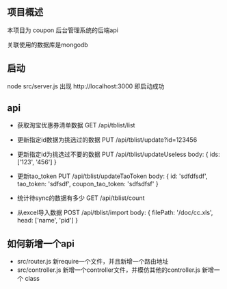 ## 项目概述

本项目为 coupon 后台管理系统的后端api

关联使用的数据库是mongodb


## 启动
node src/server.js
出现 http://localhost:3000 即启动成功


## api

- 获取淘宝优惠券清单数据
GET /api/tblist/list


- 更新指定id数据为挑选过的数据
PUT /api/tblist/update?id=123456


- 更新指定id为挑选过不要的数据
PUT /api/tblist/updateUseless
body: {
    ids: ['123', '456']
}


- 更新tao_token
PUT /api/tblist/updateTaoToken
body: {
    id: 'sdfdfsdf',
    tao_token: 'sdfsdf',
    coupon_tao_token: 'sdfsdfsf'
}


- 统计待sync的数据有多少
GET /api/tblist/count


- 从excel导入数据
POST /api/tblist/import
body: {
    filePath: '/doc/cc.xls',
    head: ['name', 'pid']
}



## 如何新增一个api

- src/router.js 新require一个文件，并且新增一个路由地址
- src/controller.js 新增一个controller文件，并模仿其他的controller.js 新增一个 class
